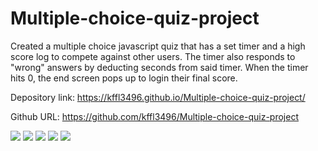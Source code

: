 # Multiple-choice-quiz-project

Created a multiple choice javascript quiz that has a set timer and a high score log to compete against other users.  The timer also responds to "wrong" answers by deducting seconds from said timer.  When the timer hits 0, the end screen pops up to login their final score. 


Depository link: https://kffl3496.github.io/Multiple-choice-quiz-project/

Github URL: https://github.com/kffl3496/Multiple-choice-quiz-project


![](images/Untitled.png)
![](images/Untitled1.png)
![](images/Untitled2.png)
![](images/Untitled3.png)
![](images/Untitled4.png)
